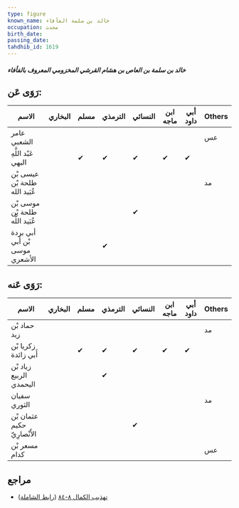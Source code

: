 ```yaml
---
type: figure
known_name: خالد بن سلمة الفأفاء
occupation: محدث
birth_date:
passing_date:
tahdhib_id: 1619
---
```

##### خالد بن سلمة بن العاص بن هشام القرشي المخزومي المعروف بالفأفاء

## رَوَى عَن:
| الاسم                           | البخاري | مسلم | الترمذي | النسائي | ابن ماجه | أبي داود | Others |
| ------------------------------- | ------- | ---- | ------- | ------- | -------- | -------- | ------ |
| عامر الشعبي                     |         |      |         |         |          |          | عس     |
| عَبْد اللَّهِ البهي             |         | ✔    | ✔       | ✔       | ✔        | ✔        |        |
| عيسى بْن طلحة بْن عُبَيد الله   |         |      |         |         |          |          | مد     |
| موسى بْن طلحة بْن عُبَيد اللَّه |         |      |         | ✔       |          |          |        |
| أبي بردة بْن أَبي موسى الأشعري  |         |      | ✔       |         |          |          |        |
## رَوَى عَنه:
| الاسم                       | البخاري | مسلم | الترمذي | النسائي | ابن ماجه | أبي داود | Others |
| --------------------------- | ------- | ---- | ------- | ------- | -------- | -------- | ------ |
| حماد بْن زيد                |         |      |         |         |          |          | مد     |
| زكريا بْن أَبي زائدة        |         | ✔    | ✔       | ✔       | ✔        | ✔        |        |
| زياد بْن الربيع اليحمدي     |         |      | ✔       |         |          |          |        |
| سفيان الثوري                |         |      |         |         |          |          | مد     |
| عثمان بْن حكيم الأَنْصارِيّ |         |      |         | ✔       |          |          |        |
| مسعر بْن كدام               |         |      |         |         |          |          | عس     |
## مراجع
- [تهذيب الكمال ٨-٨٤](obsidian://open?vault=Tahdhib-al-Kamal&file=Figures/١٦١٩-خالد%20بن%20سلمة%20بن%20العاص%20بن%20هشام%20القرشي%20المخزومي%20المعروف%20بالفأفاء) ([رابط الشاملة](https://shamela.ws/book/3722/3795))